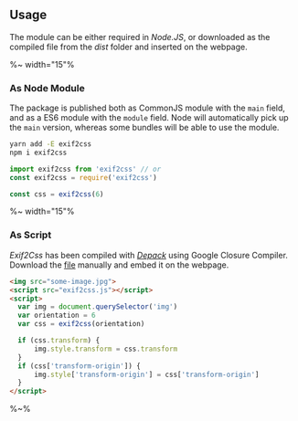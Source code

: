 ## Usage

The module can be either required in _Node.JS_, or downloaded as the compiled file from the _dist_ folder and inserted on the webpage.

%~ width="15"%

### As Node Module

The package is published both as CommonJS module with the `main` field, and as a ES6 module with the `module` field. Node will automatically pick up the `main` version, whereas some bundles will be able to use the module.

```bash
yarn add -E exif2css
npm i exif2css
```

```js
import exif2css from 'exif2css' // or
const exif2css = require('exif2css')

const css = exif2css(6)
```

%~ width="15"%

### As Script

_Exif2Css_ has been compiled with [_Depack_](https://github.com/dpck/depack) using Google Closure Compiler. Download the [file](https://github.com/demimonde/exif2css/blob/master/dist/exif2css.js) manually and embed it on the webpage.

```html
<img src="some-image.jpg">
<script src="exif2css.js"></script>
<script>
  var img = document.querySelector('img')
  var orientation = 6
  var css = exif2css(orientation)

  if (css.transform) {
      img.style.transform = css.transform
  }
  if (css['transform-origin']) {
      img.style['transform-origin'] = css['transform-origin']
  }
</script>
```

%~%